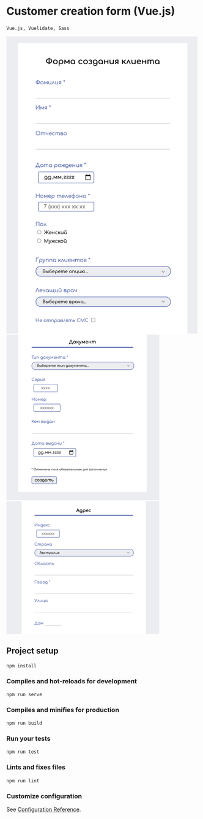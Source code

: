 # Customer creation form (Vue.js)

```
Vue.js, Vuelidate, Sass
```

<img src="screenshots/screen_1.png" width="500"> <img src="screenshots/screen_2.png" width="400"> <img src="screenshots/screen_3.png" width="400">  


## Project setup
```
npm install
```

### Compiles and hot-reloads for development
```
npm run serve
```

### Compiles and minifies for production
```
npm run build
```

### Run your tests
```
npm run test
```

### Lints and fixes files
```
npm run lint
```

### Customize configuration
See [Configuration Reference](https://cli.vuejs.org/config/).
